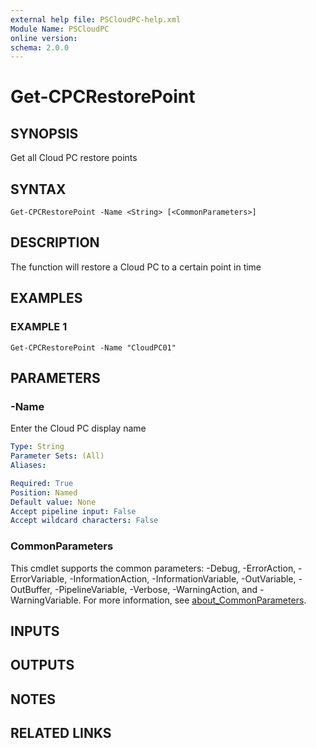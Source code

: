 ```yaml
---
external help file: PSCloudPC-help.xml
Module Name: PSCloudPC
online version:
schema: 2.0.0
---
```


# Get-CPCRestorePoint

## SYNOPSIS
Get all Cloud PC restore points

## SYNTAX

```
Get-CPCRestorePoint -Name <String> [<CommonParameters>]
```

## DESCRIPTION
The function will restore a Cloud PC to a certain point in time

## EXAMPLES

### EXAMPLE 1
```
Get-CPCRestorePoint -Name "CloudPC01"
```

## PARAMETERS

### -Name
Enter the Cloud PC display name

```yaml
Type: String
Parameter Sets: (All)
Aliases:

Required: True
Position: Named
Default value: None
Accept pipeline input: False
Accept wildcard characters: False
```

### CommonParameters
This cmdlet supports the common parameters: -Debug, -ErrorAction, -ErrorVariable, -InformationAction, -InformationVariable, -OutVariable, -OutBuffer, -PipelineVariable, -Verbose, -WarningAction, and -WarningVariable. For more information, see [about_CommonParameters](http://go.microsoft.com/fwlink/?LinkID=113216).

## INPUTS

## OUTPUTS

## NOTES

## RELATED LINKS
